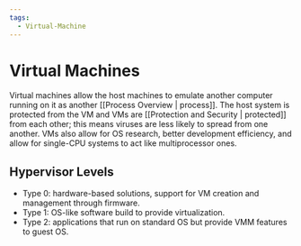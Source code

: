```yaml
---
tags:
  - Virtual-Machine
---
```

# Virtual Machines
Virtual machines allow the host machines to emulate another computer running on it as another [[Process Overview | process]]. The host system is protected from the VM and VMs are [[Protection and Security | protected]] from each other; this means viruses are less likely to spread from one another. VMs also allow for OS research, better development efficiency, and allow for single-CPU systems to act like multiprocessor ones. 
## Hypervisor Levels
* Type 0: hardware-based solutions, support for VM creation and management through firmware.
* Type 1: OS-like software build to provide virtualization.
* Type 2: applications that run on standard OS but provide VMM features to guest OS.
